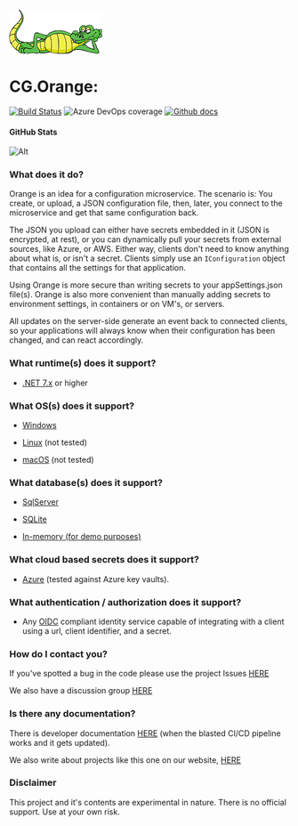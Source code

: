 ![logo](logos/codegator-167x79.png)

# CG.Orange: 

[![Build Status](https://dev.azure.com/codegator/CG.Orange/_apis/build/status/CodeGator.CG.Orange?branchName=main)](https://dev.azure.com/codegator/CG.Orange/_build/latest?definitionId=95&branchName=main)
![Azure DevOps coverage](https://img.shields.io/azure-devops/coverage/codegator/CG.Orange/95?logo=codecov&logoColor=white&style=flat-square&token=4BBNQPPATD)
[![Github docs](https://img.shields.io/static/v1?label=Documentation&message=online&color=blue)](https://codegator.github.io/CG.Orange/index.html)

#### GitHub Stats

![Alt](https://repobeats.axiom.co/api/embed/7691ab3e13795551e146c7203987f95588918bf4.svg "Repobeats analytics image")

### What does it do?

Orange is an idea for a configuration microservice. The scenario is: You create, or upload, a JSON configuration file, then, later, you connect to the microservice and get that same configuration back.

The JSON you upload can either have secrets embedded in it (JSON is encrypted, at rest), or you can dynamically pull your secrets from external sources, like Azure, or AWS. Either way, clients don't need to know anything about what is, or isn't a secret. Clients simply use an `IConfiguration` object that contains all the settings for that application.

Using Orange is more secure than writing secrets to your appSettings.json file(s). Orange is also more convenient than manually adding secrets to environment settings, in containers or on VM's, or servers.

All updates on the server-side generate an event back to connected clients, so your applications will always know when their configuration has been changed, and can react accordingly.

### What runtime(s) does it support?

* [.NET 7.x](https://dotnet.microsoft.com/en-us/download/dotnet/7.0) or higher

### What OS(s) does it support?

* [Windows](https://en.wikipedia.org/wiki/Microsoft_Windows) 

* [Linux](https://en.wikipedia.org/wiki/Linux) (not tested)

* [macOS](https://en.wikipedia.org/wiki/MacOS) (not tested)

### What database(s) does it support?

* [SqlServer](https://www.microsoft.com/en-us/sql-server/sql-server-2019)

* [SQLite](https://www.sqlite.org/index.html)

* [In-memory (for demo purposes)](https://learn.microsoft.com/en-us/ef/core/providers/in-memory/?tabs=dotnet-core-cli)

### What cloud based secrets does it support?

* [Azure](https://azure.microsoft.com/en-us/products/key-vault/) (tested against Azure key vaults).

### What authentication / authorization does it support?

* Any [OIDC](https://learn.microsoft.com/en-us/azure/active-directory/develop/v2-protocols-oidc) compliant identity service capable of integrating with a client using a url, client identifier, and a secret.

### How do I contact you?

If you've spotted a bug in the code please use the project Issues [HERE](https://github.com/CodeGator/CG.Orange/issues)

We also have a discussion group [HERE](https://github.com/CodeGator/CG.Orange/discussions)

### Is there any documentation?

There is developer documentation [HERE](https://codegator.github.io/CG.Orange/)  (when the blasted CI/CD pipeline works and it gets updated).

We also write about projects like this one on our website, [HERE](http://www.codegator.com)

### Disclaimer

This project and it's contents are experimental in nature. There is no official support. Use at your own risk.